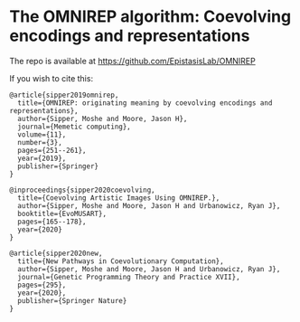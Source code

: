 # The OMNIREP algorithm: Coevolving encodings and representations

The repo is available at https://github.com/EpistasisLab/OMNIREP

If you wish to cite this:
```
@article{sipper2019omnirep,
  title={OMNIREP: originating meaning by coevolving encodings and representations},
  author={Sipper, Moshe and Moore, Jason H},
  journal={Memetic computing},
  volume={11},
  number={3},
  pages={251--261},
  year={2019},
  publisher={Springer}
}

@inproceedings{sipper2020coevolving,
  title={Coevolving Artistic Images Using OMNIREP.},
  author={Sipper, Moshe and Moore, Jason H and Urbanowicz, Ryan J},
  booktitle={EvoMUSART},
  pages={165--178},
  year={2020}
}

@article{sipper2020new,
  title={New Pathways in Coevolutionary Computation},
  author={Sipper, Moshe and Moore, Jason H and Urbanowicz, Ryan J},
  journal={Genetic Programming Theory and Practice XVII},
  pages={295},
  year={2020},
  publisher={Springer Nature}
}
```
